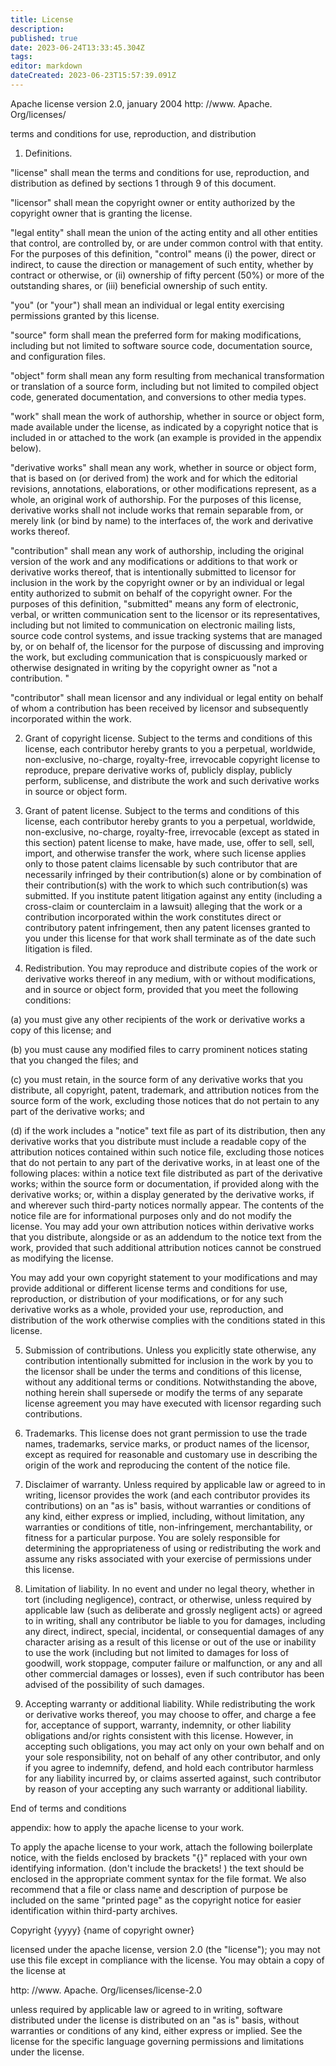 ```yaml
---
title: License
description: 
published: true
date: 2023-06-24T13:33:45.304Z
tags: 
editor: markdown
dateCreated: 2023-06-23T15:57:39.091Z
---
```


Apache license
version 2.0, january 2004
http: //www. Apache. Org/licenses/

terms and conditions for use, reproduction, and distribution

1. Definitions.

"license" shall mean the terms and conditions for use, reproduction,
and distribution as defined by sections 1 through 9 of this document.

"licensor" shall mean the copyright owner or entity authorized by
the copyright owner that is granting the license.

"legal entity" shall mean the union of the acting entity and all
other entities that control, are controlled by, or are under common
control with that entity. For the purposes of this definition,
"control" means (i) the power, direct or indirect, to cause the
direction or management of such entity, whether by contract or
otherwise, or (ii) ownership of fifty percent (50%) or more of the
outstanding shares, or (iii) beneficial ownership of such entity.

"you" (or "your") shall mean an individual or legal entity
exercising permissions granted by this license.

"source" form shall mean the preferred form for making modifications,
including but not limited to software source code, documentation
source, and configuration files.

"object" form shall mean any form resulting from mechanical
transformation or translation of a source form, including but
not limited to compiled object code, generated documentation,
and conversions to other media types.

"work" shall mean the work of authorship, whether in source or
object form, made available under the license, as indicated by a
copyright notice that is included in or attached to the work
(an example is provided in the appendix below).

"derivative works" shall mean any work, whether in source or object
form, that is based on (or derived from) the work and for which the
editorial revisions, annotations, elaborations, or other modifications
represent, as a whole, an original work of authorship. For the purposes
of this license, derivative works shall not include works that remain
separable from, or merely link (or bind by name) to the interfaces of,
the work and derivative works thereof.

"contribution" shall mean any work of authorship, including
the original version of the work and any modifications or additions
to that work or derivative works thereof, that is intentionally
submitted to licensor for inclusion in the work by the copyright owner
or by an individual or legal entity authorized to submit on behalf of
the copyright owner. For the purposes of this definition, "submitted"
means any form of electronic, verbal, or written communication sent
to the licensor or its representatives, including but not limited to
communication on electronic mailing lists, source code control systems,
and issue tracking systems that are managed by, or on behalf of, the
licensor for the purpose of discussing and improving the work, but
excluding communication that is conspicuously marked or otherwise
designated in writing by the copyright owner as "not a contribution. "

"contributor" shall mean licensor and any individual or legal entity
on behalf of whom a contribution has been received by licensor and
subsequently incorporated within the work.

2. Grant of copyright license. Subject to the terms and conditions of
this license, each contributor hereby grants to you a perpetual,
worldwide, non-exclusive, no-charge, royalty-free, irrevocable
copyright license to reproduce, prepare derivative works of,
publicly display, publicly perform, sublicense, and distribute the
work and such derivative works in source or object form.

3. Grant of patent license. Subject to the terms and conditions of
this license, each contributor hereby grants to you a perpetual,
worldwide, non-exclusive, no-charge, royalty-free, irrevocable
(except as stated in this section) patent license to make, have made,
use, offer to sell, sell, import, and otherwise transfer the work,
where such license applies only to those patent claims licensable
by such contributor that are necessarily infringed by their
contribution(s) alone or by combination of their contribution(s)
with the work to which such contribution(s) was submitted. If you
institute patent litigation against any entity (including a
cross-claim or counterclaim in a lawsuit) alleging that the work
or a contribution incorporated within the work constitutes direct
or contributory patent infringement, then any patent licenses
granted to you under this license for that work shall terminate
as of the date such litigation is filed.

4. Redistribution. You may reproduce and distribute copies of the
work or derivative works thereof in any medium, with or without
modifications, and in source or object form, provided that you
meet the following conditions:

(a) you must give any other recipients of the work or
derivative works a copy of this license; and

(b) you must cause any modified files to carry prominent notices
stating that you changed the files; and

(c) you must retain, in the source form of any derivative works
that you distribute, all copyright, patent, trademark, and
attribution notices from the source form of the work,
excluding those notices that do not pertain to any part of
the derivative works; and

(d) if the work includes a "notice" text file as part of its
distribution, then any derivative works that you distribute must
include a readable copy of the attribution notices contained
within such notice file, excluding those notices that do not
pertain to any part of the derivative works, in at least one
of the following places: within a notice text file distributed
as part of the derivative works; within the source form or
documentation, if provided along with the derivative works; or,
within a display generated by the derivative works, if and
wherever such third-party notices normally appear. The contents
of the notice file are for informational purposes only and
do not modify the license. You may add your own attribution
notices within derivative works that you distribute, alongside
or as an addendum to the notice text from the work, provided
that such additional attribution notices cannot be construed
as modifying the license.

You may add your own copyright statement to your modifications and
may provide additional or different license terms and conditions
for use, reproduction, or distribution of your modifications, or
for any such derivative works as a whole, provided your use,
reproduction, and distribution of the work otherwise complies with
the conditions stated in this license.

5. Submission of contributions. Unless you explicitly state otherwise,
any contribution intentionally submitted for inclusion in the work
by you to the licensor shall be under the terms and conditions of
this license, without any additional terms or conditions.
Notwithstanding the above, nothing herein shall supersede or modify
the terms of any separate license agreement you may have executed
with licensor regarding such contributions.

6. Trademarks. This license does not grant permission to use the trade
names, trademarks, service marks, or product names of the licensor,
except as required for reasonable and customary use in describing the
origin of the work and reproducing the content of the notice file.

7. Disclaimer of warranty. Unless required by applicable law or
agreed to in writing, licensor provides the work (and each
contributor provides its contributions) on an "as is" basis,
without warranties or conditions of any kind, either express or
implied, including, without limitation, any warranties or conditions
of title, non-infringement, merchantability, or fitness for a
particular purpose. You are solely responsible for determining the
appropriateness of using or redistributing the work and assume any
risks associated with your exercise of permissions under this license.

8. Limitation of liability. In no event and under no legal theory,
whether in tort (including negligence), contract, or otherwise,
unless required by applicable law (such as deliberate and grossly
negligent acts) or agreed to in writing, shall any contributor be
liable to you for damages, including any direct, indirect, special,
incidental, or consequential damages of any character arising as a
result of this license or out of the use or inability to use the
work (including but not limited to damages for loss of goodwill,
work stoppage, computer failure or malfunction, or any and all
other commercial damages or losses), even if such contributor
has been advised of the possibility of such damages.

9. Accepting warranty or additional liability. While redistributing
the work or derivative works thereof, you may choose to offer,
and charge a fee for, acceptance of support, warranty, indemnity,
or other liability obligations and/or rights consistent with this
license. However, in accepting such obligations, you may act only
on your own behalf and on your sole responsibility, not on behalf
of any other contributor, and only if you agree to indemnify,
defend, and hold each contributor harmless for any liability
incurred by, or claims asserted against, such contributor by reason
of your accepting any such warranty or additional liability.

End of terms and conditions

appendix: how to apply the apache license to your work.

To apply the apache license to your work, attach the following
boilerplate notice, with the fields enclosed by brackets "{}"
replaced with your own identifying information. (don't include
the brackets! ) the text should be enclosed in the appropriate
comment syntax for the file format. We also recommend that a
file or class name and description of purpose be included on the
same "printed page" as the copyright notice for easier
identification within third-party archives.

Copyright {yyyy} {name of copyright owner}

licensed under the apache license, version 2.0 (the "license");
you may not use this file except in compliance with the license.
You may obtain a copy of the license at

http: //www. Apache. Org/licenses/license-2.0

unless required by applicable law or agreed to in writing, software
distributed under the license is distributed on an "as is" basis,
without warranties or conditions of any kind, either express or implied.
See the license for the specific language governing permissions and
limitations under the license.